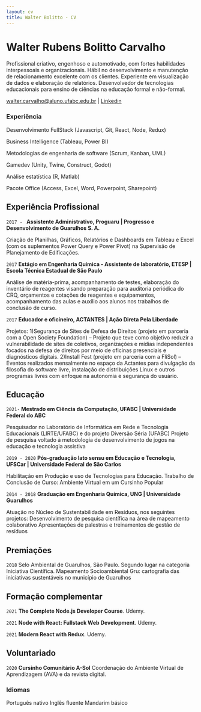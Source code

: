 ```yaml
---
layout: cv
title: Walter Bolitto - CV
---
```

# Walter Rubens Bolitto Carvalho
Profissional criativo, engenhoso e automotivado, com fortes habilidades interpessoais e organizacionais. Hábil no desenvolvimento e manutenção de relacionamento excelente com os clientes. Experiente em visualização de dados e elaboração de relatórios. Desenvolvedor de tecnologias educacionais para ensino de ciências na educação formal e não-formal.

<div id="webaddress">
<a href="walter.carvalho@aluno.ufabc.edu.br">walter.carvalho@aluno.ufabc.edu.br</a>
| <a href="https://br.linkedin.com/in/walter-bolitto">Linkedin</a>
</div>


### Experiência

Desenvolvimento FullStack (Javascript, Git, React, Node, Redux)

Business Intelligence (Tableau, Power BI)

Metodologias de engenharia de software (Scrum, Kanban, UML)

Gamedev (Unity, Twine, Construct, Godot)

Análise estatística (R, Matlab)

Pacote Office (Access, Excel, Word, Powerpoint, Sharepoint)


## Experiência Profissional

`2017 - `
__Assistente Administrativo, Proguaru | Progresso e Desenvolvimento de Guarulhos S. A.__

Criação de Planilhas, Gráficos, Relatórios e Dashboards em Tableau e Excel (com os suplementos Power Query e Power Pivot) na Supervisão de Planejamento de Edificações.

`2017`
__Estágio em Engenharia Química - Assistente de laboratório, ETESP | Escola Técnica Estadual de São Paulo__

Análise de matéria-prima, acompanhamento de testes, elaboração do inventário de reagentes visando preparação para auditoria periódica do CRQ, orçamentos e cotações de reagentes e equipamentos, acompanhamento das aulas e auxílio aos alunos nos trabalhos de conclusão de curso.

`2017`
__Educador e oficineiro, ACTANTES | Ação Direta Pela Liberdade__

Projetos:
1)Segurança de Sites de Defesa de Direitos (projeto em parceria com a Open Society Foundation) – Projeto que teve como objetivo reduzir a vulnerabilidade de sites de coletivos, organizações e mídias independentes focados na defesa de direitos por meio de oficinas presenciais e diagnósticos digitais. 
2)Install Fest (projeto em parceria com a FliSol) – Eventos realizados mensalmente no espaço da Actantes para divulgação da filosofia do software livre, instalação de distribuições Linux e outros programas livres com enfoque na autonomia e segurança do usuário.

## Educação

`2021-`
__Mestrado em Ciência da Computação, UFABC | Universidade Federal do ABC__

Pesquisador no Laboratório de Informática em Rede e Tecnologia Educacionais (LIRTE/UFABC) e do projeto Diversão Séria (UFABC)
Projeto de pesquisa voltado à metodologia de desenvolvimento de jogos na educação e tecnologia assistiva

`2019 - 2020`
__Pós-graduação lato sensu em Educação e Tecnologia, UFSCar | Universidade Federal de São Carlos__

Habilitação em Produção e uso de Tecnologias para Educação.
Trabalho de Conclusão de Curso: Ambiente Virtual em um Cursinho Popular

`2014 - 2018`
__Graduação em Engenharia Química, UNG | Universidade Guarulhos__

Atuação no Núcleo de Sustentabilidade em Resíduos, nos seguintes projetos:
Desenvolvimento de pesquisa científica na área de mapeamento colaborativo
Apresentações de palestras e treinamentos de gestão de resíduos 


## Premiações

`2018`
Selo Ambiental de Guarulhos, São Paulo. Segundo lugar na categoria Iniciativa Científica. Mapeamento Socioambiental Gru: cartografia das iniciativas sustentáveis no município de Guarulhos


## Formação complementar

`2021`
__The Complete Node.js Developer Course__. Udemy. 

`2021`
__Node with React: Fullstack Web Development__. Udemy.

`2021`
__Modern React with Redux__. Udemy.


## Voluntariado

`2020`
__Cursinho Comunitário A-Sol__
Coordenação do Ambiente Virtual de Aprendizagem (AVA) e da revista digital.

### Idiomas

Português nativo
Inglês fluente
Mandarim básico

<!-- ### Footer

Last updated: jun 2021 -->
